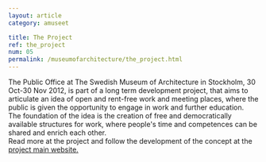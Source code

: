 ```yaml
---
layout: article
category: amuseet

title: The Project
ref: the_project
num: 05
permalink: /museumofarchitecture/the_project.html
---
```


The Public Office at The Swedish Museum of Architecture in Stockholm, 30 Oct-30 Nov 2012, is part of a long term development project, that aims to articulate an idea of open and rent-free work and meeting places, where the public is given the opportunity to engage in work and further education.  
The foundation of the idea is the creation of free and democratically available structures for work, where people's time and competences can be shared and enrich each other.  
Read more at the project and follow the development of the concept at the [project main website.](http://thepublicoffice.se)